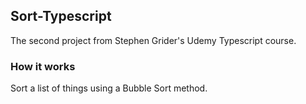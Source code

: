  ## Sort-Typescript

The second project from Stephen Grider's Udemy Typescript course.

### How it works
Sort a list of things using a Bubble Sort method.

